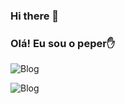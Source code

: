 ### Hi there 👋
### Olá! Eu sou o peper✋

![Blog](https://img.shields.io/badge/JavaScript-F7DF1E?style=for-the-badge&logo=javascript&logoColor=black/)

![Blog](https://img.shields.io/badge/HTML-239120?style=for-the-badge&logo=html5&logoColor=white/)





